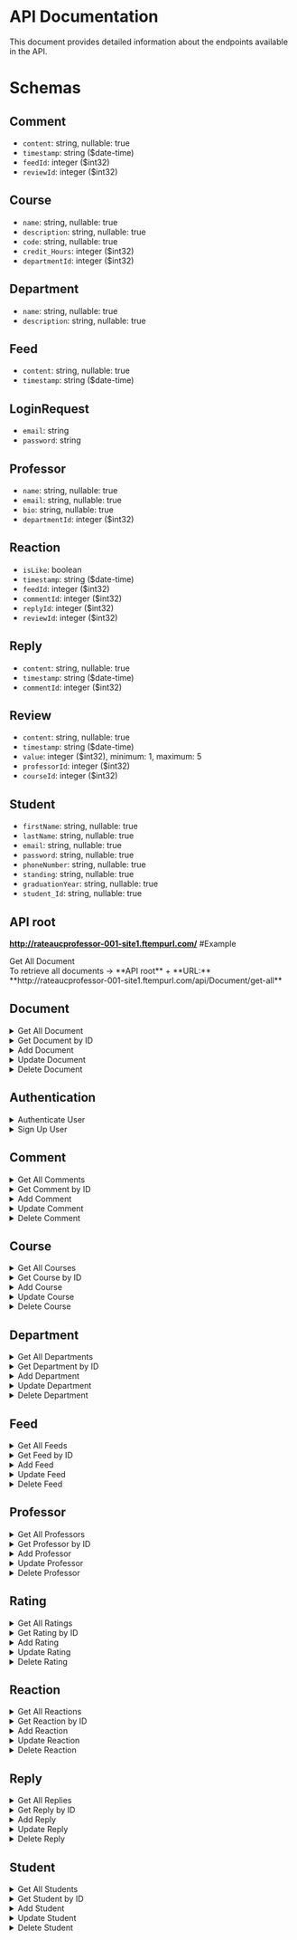 # API Documentation

This document provides detailed information about the endpoints available in the API.

# Schemas

## Comment

- `content`: string, nullable: true
- `timestamp`: string ($date-time)
- `feedId`: integer ($int32)
- `reviewId`: integer ($int32)

## Course

- `name`: string, nullable: true
- `description`: string, nullable: true
- `code`: string, nullable: true
- `credit_Hours`: integer ($int32)
- `departmentId`: integer ($int32)

## Department

- `name`: string, nullable: true
- `description`: string, nullable: true

## Feed

- `content`: string, nullable: true
- `timestamp`: string ($date-time)

## LoginRequest

- `email`: string
- `password`: string

## Professor

- `name`: string, nullable: true
- `email`: string, nullable: true
- `bio`: string, nullable: true
- `departmentId`: integer ($int32)

## Reaction

- `isLike`: boolean
- `timestamp`: string ($date-time)
- `feedId`: integer ($int32)
- `commentId`: integer ($int32)
- `replyId`: integer ($int32)
- `reviewId`: integer ($int32)

## Reply

- `content`: string, nullable: true
- `timestamp`: string ($date-time)
- `commentId`: integer ($int32)

## Review

- `content`: string, nullable: true
- `timestamp`: string ($date-time)
- `value`: integer ($int32), minimum: 1, maximum: 5
- `professorId`: integer ($int32)
- `courseId`: integer ($int32)

## Student

- `firstName`: string, nullable: true
- `lastName`: string, nullable: true
- `email`: string, nullable: true
- `password`: string, nullable: true
- `phoneNumber`: string, nullable: true
- `standing`: string, nullable: true
- `graduationYear`: string, nullable: true
- `student_Id`: string, nullable: true


## API root
**http://rateaucprofessor-001-site1.ftempurl.com/**
#Example 
<summary>Get All Document</summary>
To retrieve all documents → **API root** + **URL:**
**http://rateaucprofessor-001-site1.ftempurl.com/api/Document/get-all**


## Document

<details>
<summary>Get All Document</summary>

Retrieves all documents.

- **URL:** `/api/Document/get-all`
- **Method:** GET
</details>

<details>
<summary>Get Document by ID</summary>

Retrieves a specific document by its ID.

- **URL:** `/api/Document/get-by-id/{id}`
- **Method:** GET
- **Parameters:**
  - `id`: ID of the document
</details>

<details>
<summary>Add Document</summary>

Adds a new document.

- **URL:** `/api/Document/add`
- **Method:** POST
</details>

<details>
<summary>Update Document</summary>

Updates an existing document.

- **URL:** `/api/Document/update`
- **Method:** PUT
</details>

<details>
<summary>Delete Document</summary>

Deletes a document by its ID.

- **URL:** `/api/Document/delete/{id}`
- **Method:** DELETE
- **Parameters:**
  - `id`: ID of the document
</details>

## Authentication

<details>
<summary>Authenticate User</summary>

Authenticates a user.

- **URL:** `/api/Authentication/authenticate`
- **Method:** POST
</details>

<details>
<summary>Sign Up User</summary>

Registers a new user.

- **URL:** `/api/Authentication/signup`
- **Method:** POST
</details>

## Comment

<details>
<summary>Get All Comments</summary>

Retrieves all comments.

- **URL:** `/api/Comment/get-all`
- **Method:** GET
</details>

<details>
<summary>Get Comment by ID</summary>

Retrieves a specific comment by its ID.

- **URL:** `/api/Comment/get-by-id/{id}`
- **Method:** GET
- **Parameters:**
  - `id`: ID of the comment
</details>

<details>
<summary>Add Comment</summary>

Adds a new comment.

- **URL:** `/api/Comment/add`
- **Method:** POST
</details>

<details>
<summary>Update Comment</summary>

Updates an existing comment.

- **URL:** `/api/Comment/update`
- **Method:** PUT
</details>

<details>
<summary>Delete Comment</summary>

Deletes a comment by its ID.

- **URL:** `/api/Comment/delete/{id}`
- **Method:** DELETE
- **Parameters:**
  - `id`: ID of the comment
</details>

## Course

<details>
<summary>Get All Courses</summary>

Retrieves all courses.

- **URL:** `/api/Course/get-all`
- **Method:** GET
</details>

<details>
<summary>Get Course by ID</summary>

Retrieves a specific course by its ID.

- **URL:** `/api/Course/get-by-id/{id}`
- **Method:** GET
- **Parameters:**
  - `id`: ID of the course
</details>

<details>
<summary>Add Course</summary>

Adds a new course.

- **URL:** `/api/Course/add`
- **Method:** POST
</details>

<details>
<summary>Update Course</summary>

Updates an existing course.

- **URL:** `/api/Course/update`
- **Method:** PUT
</details>

<details>
<summary>Delete Course</summary>

Deletes a course by its ID.

- **URL:** `/api/Course/delete/{id}`
- **Method:** DELETE
- **Parameters:**
  - `id`: ID of the course
</details>

## Department

<details>
<summary>Get All Departments</summary>

Retrieves all departments.

- **URL:** `/api/Department/get-all`
- **Method:** GET
</details>

<details>
<summary>Get Department by ID</summary>

Retrieves a specific department by its ID.

- **URL:** `/api/Department/get-by-id/{id}`
- **Method:** GET
- **Parameters:**
  - `id`: ID of the department
</details>

<details>
<summary>Add Department</summary>

Adds a new department.

- **URL:** `/api/Department/add`
- **Method:** POST
</details>

<details>
<summary>Update Department</summary>

Updates an existing department.

- **URL:** `/api/Department/update`
- **Method:** PUT
</details>

<details>
<summary>Delete Department</summary>

Deletes a department by its ID.

- **URL:** `/api/Department/delete/{id}`
- **Method:** DELETE
- **Parameters:**
  - `id`: ID of the department
</details>

## Feed

<details>
<summary>Get All Feeds</summary>

Retrieves all feeds.

- **URL:** `/api/Feed/get-all`
- **Method:** GET
</details>

<details>
<summary>Get Feed by ID</summary>

Retrieves a specific feed by its ID.

- **URL:** `/api/Feed/get-by-id/{id}`
- **Method:** GET
- **Parameters:**
  - `id`: ID of the feed
</details>

<details>
<summary>Add Feed</summary>

Adds a new feed.

- **URL:** `/api/Feed/add`
- **Method:** POST
</details>

<details>
<summary>Update Feed</summary>

Updates an existing feed.

- **URL:** `/api/Feed/update`
- **Method:** PUT
</details>

<details>
<summary>Delete Feed</summary>

Deletes a feed by its ID.

- **URL:** `/api/Feed/delete/{id}`
- **Method:** DELETE
- **Parameters:**
  - `id`: ID of the feed
</details>


## Professor

<details>
<summary>Get All Professors</summary>

Retrieves all professors.

- **URL:** `/api/Professor/get-all`
- **Method:** GET
</details>

<details>
<summary>Get Professor by ID</summary>

Retrieves a specific professor by its ID.

- **URL:** `/api/Professor/get-by-id/{id}`
- **Method:** GET
- **Parameters:**
  - `id`: ID of the professor
</details>

<details>
<summary>Add Professor</summary>

Adds a new professor.

- **URL:** `/api/Professor/add`
- **Method:** POST
</details>

<details>
<summary>Update Professor</summary>

Updates an existing professor.

- **URL:** `/api/Professor/update`
- **Method:** PUT
</details>

<details>
<summary>Delete Professor</summary>

Deletes a professor by its ID.

- **URL:** `/api/Professor/delete/{id}`
- **Method:** DELETE
- **Parameters:**
  - `id`: ID of the professor
</details>

## Rating

<details>
<summary>Get All Ratings</summary>

Retrieves all ratings.

- **URL:** `/api/Rating/get-all`
- **Method:** GET
</details>

<details>
<summary>Get Rating by ID</summary>

Retrieves a specific rating by its ID.

- **URL:** `/api/Rating/get-by-id/{id}`
- **Method:** GET
- **Parameters:**
  - `id`: ID of the rating
</details>

<details>
<summary>Add Rating</summary>

Adds a new rating.

- **URL:** `/api/Rating/add`
- **Method:** POST
</details>

<details>
<summary>Update Rating</summary>

Updates an existing rating.

- **URL:** `/api/Rating/update`
- **Method:** PUT
</details>

<details>
<summary>Delete Rating</summary>

Deletes a rating by its ID.

- **URL:** `/api/Rating/delete/{id}`
- **Method:** DELETE
- **Parameters:**
  - `id`: ID of the rating
</details>

## Reaction

<details>
<summary>Get All Reactions</summary>

Retrieves all reactions.

- **URL:** `/api/Reaction/get-all`
- **Method:** GET
</details>

<details>
<summary>Get Reaction by ID</summary>

Retrieves a specific reaction by its ID.

- **URL:** `/api/Reaction/get-by-id/{id}`
- **Method:** GET
- **Parameters:**
  - `id`: ID of the reaction
</details>

<details>
<summary>Add Reaction</summary>

Adds a new reaction.

- **URL:** `/api/Reaction/add`
- **Method:** POST
</details>

<details>
<summary>Update Reaction</summary>

Updates an existing reaction.

- **URL:** `/api/Reaction/update`
- **Method:** PUT
</details>

<details>
<summary>Delete Reaction</summary>

Deletes a reaction by its ID.

- **URL:** `/api/Reaction/delete/{id}`
- **Method:** DELETE
- **Parameters:**
  - `id`: ID of the reaction
</details>

## Reply

<details>
<summary>Get All Replies</summary>

Retrieves all replies.

- **URL:** `/api/Reply/get-all`
- **Method:** GET
</details>

<details>
<summary>Get Reply by ID</summary>

Retrieves a specific reply by its ID.

- **URL:** `/api/Reply/get-by-id/{id}`
- **Method:** GET
- **Parameters:**
  - `id`: ID of the reply
</details>

<details>
<summary>Add Reply</summary>

Adds a new reply.

- **URL:** `/api/Reply/add`
- **Method:** POST
</details>

<details>
<summary>Update Reply</summary>

Updates an existing reply.

- **URL:** `/api/Reply/update`
- **Method:** PUT
</details>

<details>
<summary>Delete Reply</summary>

Deletes a reply by its ID.

- **URL:** `/api/Reply/delete/{id}`
- **Method:** DELETE
- **Parameters:**
  - `id`: ID of the reply
</details>

## Student

<details>
<summary>Get All Students</summary>

Retrieves all students.

- **URL:** `/api/Student/get-all`
- **Method:** GET
</details>

<details>
<summary>Get Student by ID</summary>

Retrieves a specific student by its ID.

- **URL:** `/api/Student/get-by-id/{id}`
- **Method:** GET
- **Parameters:**
  - `id`: ID of the student
</details>

<details>
<summary>Add Student</summary>

Adds a new student.

- **URL:** `/api/Student/add`
- **Method:** POST
</details>

<details>
<summary>Update Student</summary>

Updates an existing student.

- **URL:** `/api/Student/update`
- **Method:** PUT
</details>

<details>
<summary>Delete Student</summary>

Deletes a student by its ID.

- **URL:** `/api/Student/delete/{id}`
- **Method:** DELETE
- **Parameters:**
  - `id`: ID of the student
</details>
